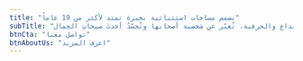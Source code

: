 ```yaml
---
title: "نصمم مساحات استثنائية بخبرة تمتد لأكثر من 19 عاماً"
subTitle: "تصاميم كارش تحكي قصصاً من الإبداع والحرفية، تُعبّر عن شخصية أصحابها وتُجسّدُ أحدثَ صيحاتِ الجمال."
btnCta: "تواصل معنا"
btnAboutUs: "اعرف المزيد"
---
```

